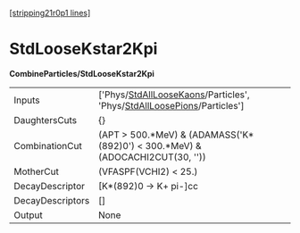 [[stripping21r0p1 lines]](./stripping21r0p1-index)

# StdLooseKstar2Kpi

**CombineParticles/StdLooseKstar2Kpi**

|                  |                                                                                                                                                                                      |
|------------------|--------------------------------------------------------------------------------------------------------------------------------------------------------------------------------------|
| Inputs           | ['Phys/[StdAllLooseKaons](./stripping21r0p1-commonparticles-stdallloosekaons)/Particles', 'Phys/[StdAllLoosePions](./stripping21r0p1-commonparticles-stdallloosepions)/Particles'] |
| DaughtersCuts    | {}                                                                                                                                                                                   |
| CombinationCut   | (APT \> 500.\*MeV) & (ADAMASS('K\*(892)0') \< 300.\*MeV) & (ADOCACHI2CUT(30, ''))                                                                                                    |
| MotherCut        | (VFASPF(VCHI2) \< 25.)                                                                                                                                                               |
| DecayDescriptor  | [K\*(892)0 -\> K+ pi-]cc                                                                                                                                                           |
| DecayDescriptors | []                                                                                                                                                                                 |
| Output           | None                                                                                                                                                                                 |
